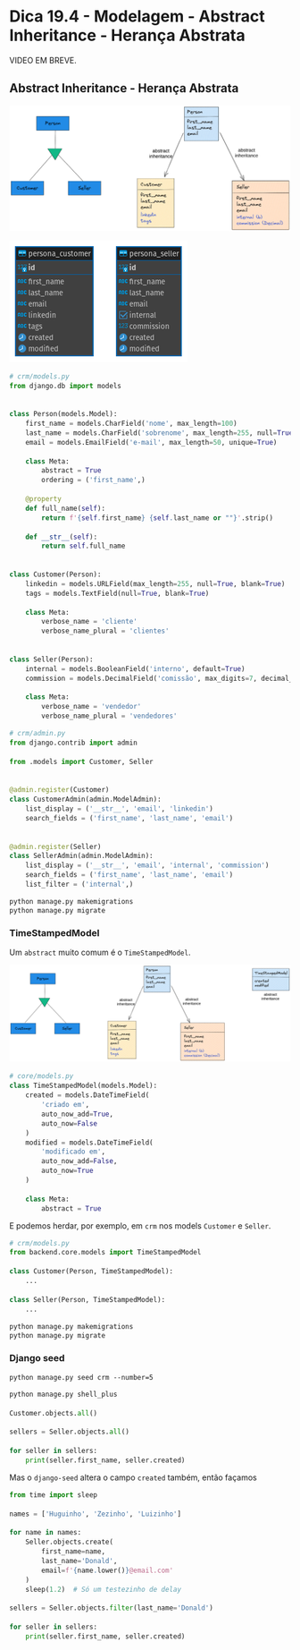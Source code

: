 # Dica 19.4 - Modelagem - Abstract Inheritance - Herança Abstrata

VIDEO EM BREVE.

## Abstract Inheritance - Herança Abstrata

![](../.gitbook/assets/10_abstract.png)

![](../.gitbook/assets/10_abstract_er.png)


```python
# crm/models.py
from django.db import models


class Person(models.Model):
    first_name = models.CharField('nome', max_length=100)
    last_name = models.CharField('sobrenome', max_length=255, null=True, blank=True)  # noqa E501
    email = models.EmailField('e-mail', max_length=50, unique=True)

    class Meta:
        abstract = True
        ordering = ('first_name',)

    @property
    def full_name(self):
        return f'{self.first_name} {self.last_name or ""}'.strip()

    def __str__(self):
        return self.full_name


class Customer(Person):
    linkedin = models.URLField(max_length=255, null=True, blank=True)
    tags = models.TextField(null=True, blank=True)

    class Meta:
        verbose_name = 'cliente'
        verbose_name_plural = 'clientes'


class Seller(Person):
    internal = models.BooleanField('interno', default=True)
    commission = models.DecimalField('comissão', max_digits=7, decimal_places=2, default=0)  # noqa E501

    class Meta:
        verbose_name = 'vendedor'
        verbose_name_plural = 'vendedores'

```

```python
# crm/admin.py
from django.contrib import admin

from .models import Customer, Seller


@admin.register(Customer)
class CustomerAdmin(admin.ModelAdmin):
    list_display = ('__str__', 'email', 'linkedin')
    search_fields = ('first_name', 'last_name', 'email')


@admin.register(Seller)
class SellerAdmin(admin.ModelAdmin):
    list_display = ('__str__', 'email', 'internal', 'commission')
    search_fields = ('first_name', 'last_name', 'email')
    list_filter = ('internal',)

```


```
python manage.py makemigrations
python manage.py migrate
```

### TimeStampedModel

Um `abstract` muito comum é o `TimeStampedModel`.

![](../.gitbook/assets/11_timestampedmodel.png)


```python
# core/models.py
class TimeStampedModel(models.Model):
    created = models.DateTimeField(
        'criado em',
        auto_now_add=True,
        auto_now=False
    )
    modified = models.DateTimeField(
        'modificado em',
        auto_now_add=False,
        auto_now=True
    )

    class Meta:
        abstract = True
```

E podemos herdar, por exemplo, em `crm` nos models `Customer` e `Seller`.

```python
# crm/models.py
from backend.core.models import TimeStampedModel

class Customer(Person, TimeStampedModel):
    ...

class Seller(Person, TimeStampedModel):
    ...

```


```
python manage.py makemigrations
python manage.py migrate
```

### Django seed

```
python manage.py seed crm --number=5
```

```python
python manage.py shell_plus

Customer.objects.all()

sellers = Seller.objects.all()

for seller in sellers:
    print(seller.first_name, seller.created)
```

Mas o `django-seed` altera o campo `created` também, então façamos

```python
from time import sleep

names = ['Huguinho', 'Zezinho', 'Luizinho']

for name in names:
    Seller.objects.create(
        first_name=name,
        last_name='Donald',
        email=f'{name.lower()}@email.com'
    )
    sleep(1.2)  # Só um testezinho de delay

sellers = Seller.objects.filter(last_name='Donald')

for seller in sellers:
    print(seller.first_name, seller.created)

```

